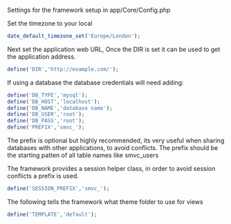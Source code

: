 Settings for the framework setup in app/Core/Config.php

Set the timezone to your local

```php
date_default_timezone_set('Europe/London');
```

Next set the application web URL, Once the DIR is set it can be used to get the application address.

```php
define('DIR','http://example.com/');
```

If using a database the database credentials will need adding:

```php
define('DB_TYPE','mysql');
define('DB_HOST','localhost');
define('DB_NAME','database name');
define('DB_USER','root');
define('DB_PASS','root');
define('PREFIX','smvc_');
```

The prefix is optional but highly recommended, its very useful when sharing databases with other applications, to avoid conflicts. The prefix should be the starting patten of all table names like smvc_users

The framework provides a session helper class, in order to avoid session conflicts a prefix is used.

```php
define('SESSION_PREFIX','smvc_');
```

The following tells the framework what theme folder to use for views

```php
define('TEMPLATE','default');
```
